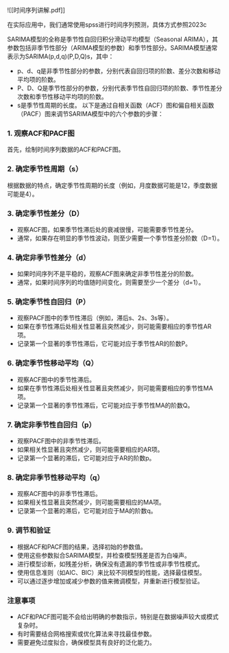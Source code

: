 
![[时间序列讲解.pdf]]

在实际应用中，我们通常使用spss进行时间序列预测，具体方式参照2023c

SARIMA模型的全称是季节性自回归积分滑动平均模型（Seasonal ARIMA），其参数包括非季节性部分（ARIMA模型的参数）和季节性部分。SARIMA模型通常表示为SARIMA(p,d,q)(P,D,Q)s，其中：
- p、d、q是非季节性部分的参数，分别代表自回归项的阶数、差分次数和移动平均项的阶数。
- P、D、Q是季节性部分的参数，分别代表季节性自回归项的阶数、季节性差分次数和季节性移动平均项的阶数。
- s是季节性周期的长度。
以下是通过自相关函数（ACF）图和偏自相关函数（PACF）图来调节SARIMA模型中的六个参数的步骤：
### 1. 观察ACF和PACF图
首先，绘制时间序列数据的ACF和PACF图。
### 2. 确定季节性周期（s）
根据数据的特点，确定季节性周期的长度（例如，月度数据可能是12，季度数据可能是4）。
### 3. 确定季节性差分（D）
- 观察ACF图，如果季节性滞后处的衰减很慢，可能需要季节性差分。
- 通常，如果存在明显的季节性波动，则至少需要一个季节性差分阶数（D=1）。
### 4. 确定非季节性差分（d）
- 如果时间序列不是平稳的，观察ACF图来确定非季节性差分的阶数。
- 通常，如果时间序列的均值随时间变化，则需要至少一个差分（d=1）。
### 5. 确定季节性自回归（P）
- 观察PACF图中的季节性滞后（例如，滞后s、2s、3s等）。
- 如果在季节性滞后处相关性显著且突然减少，则可能需要相应的季节性AR项。
- 记录第一个显著的季节性滞后，它可能对应于季节性AR的阶数P。
### 6. 确定季节性移动平均（Q）
- 观察ACF图中的季节性滞后。
- 如果在季节性滞后处相关性显著且突然减少，则可能需要相应的季节性MA项。
- 记录第一个显著的季节性滞后，它可能对应于季节性MA的阶数Q。
### 7. 确定非季节性自回归（p）
- 观察PACF图中的非季节性滞后。
- 如果相关性显著且突然减少，则可能需要相应的AR项。
- 记录第一个显著的滞后，它可能对应于AR的阶数p。
### 8. 确定非季节性移动平均（q）
- 观察ACF图中的非季节性滞后。
- 如果相关性显著且突然减少，则可能需要相应的MA项。
- 记录第一个显著的滞后，它可能对应于MA的阶数q。
### 9. 调节和验证
- 根据ACF和PACF图的结果，选择初始的参数值。
- 使用这些参数拟合SARIMA模型，并检查模型残差是否为白噪声。
- 进行模型诊断，如残差分析，确保没有遗漏的季节性或非季节性模式。
- 使用信息准则（如AIC、BIC）来比较不同模型的性能，选择最佳模型。
- 可以通过逐步增加或减少参数的值来微调模型，并重新进行模型验证。
### 注意事项
- ACF和PACF图可能不会给出明确的参数指示，特别是在数据噪声较大或模式复杂时。
- 有时需要结合网格搜索或优化算法来寻找最佳参数。
- 需要避免过度拟合，确保模型具有良好的泛化能力。
